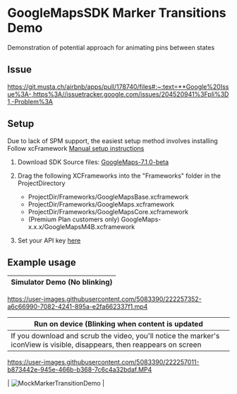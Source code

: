 # GoogleMapsSDK Marker Transitions Demo

Demonstration of potential approach for animating pins between states

## Issue
https://git.musta.ch/airbnb/apps/pull/178740/files#:~:text=**Google%20Issue%3A-,https%3A//issuetracker.google.com/issues/204520941%3Fpli%3D1,-Problem%3A

## Setup

Due to lack of SPM support, the easiest setup method involves installing
Follow xcFramework [Manual setup instructions](https://developers.google.com/maps/documentation/ios-sdk/config#install-the-xcframework)

1. Download SDK Source files: [GoogleMaps-7.1.0-beta](https://dl.google.com/geosdk/GoogleMaps-7.1.0-beta.tar.gz)
2. Drag the following XCFrameworks into the "Frameworks" folder in the ProjectDirectory

    - ProjectDir/Frameworks/GoogleMapsBase.xcframework
    - ProjectDir/Frameworks/GoogleMaps.xcframework
    - ProjectDir/Frameworks/GoogleMapsCore.xcframework
    - (Premium Plan customers only) GoogleMaps-x.x.x/GoogleMapsM4B.xcframework
    
3. Set your API key [here](https://github.com/dmiluski/GoogleMapsAnnotationPlayground/blob/sharableDemo/GoogleMapsAnnotationPlayground/ViewController.swift#L22)

## Example usage

| Simulator Demo (No blinking) |
| --- |

https://user-images.githubusercontent.com/5083390/222257352-a6c66990-7082-4241-895a-e2fa662337f1.mp4

| Run on device (Blinking when content is updated |
| --- |
| If you download and scrub the video, you'll notice the marker's iconView is visible, disappears, then reappears on screen |

https://user-images.githubusercontent.com/5083390/222257011-b873442e-945e-466b-b368-7c6c4a32bdaf.MP4





| ![MockMarkerTransitionDemo](https://media.git.musta.ch/user/8819/files/23851e14-e3af-44dd-b476-85e83b5e6996) |
